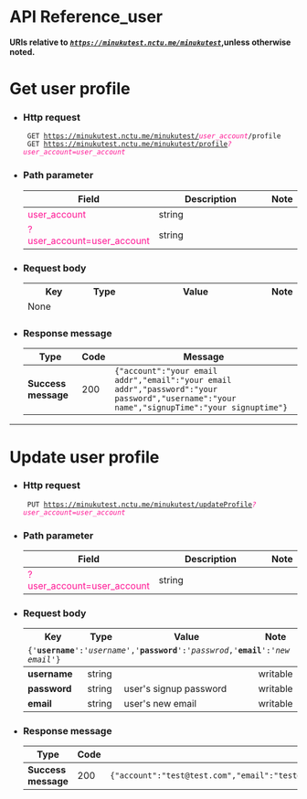 API Reference_user
===
**URIs relative to <em style='color:red'><code>https://minukutest.nctu.me/minukutest</code></em>,unless otherwise noted.**



# Get user profile

- ### Http request 
    <code> GET https://minukutest.nctu.me/minukutest/<em style="color:DeepPink ">user_account</em>/profile </code> 
    <code> GET https://minukutest.nctu.me/minukutest/profile<em style="color:DeepPink ">?user_account=user_account</em> </code>

- ### Path parameter 
 
     <table>
        <col width="40%">
        <col width="100%">
        <col width="30%">
        <thead>
            <tr>
                <th>Field</th>
                <th>Description</th>
                <th>Note</th>
            </tr>
        </thead>
        <tbody>
            <tr>
                <td style="color:DeepPink ">user_account</td>
                <td>string</td>
                <td><b></b></td> 
            </tr>
            <tr>
                <td style="color:DeepPink ">?user_account=user_account</td>
                <td>string</td>
                <td><b></b></td>
            </tr>
        </tbody>
      </table>


- ### Request body
 
     <table>
        <col width="25%">
        <col width="15%">
        <col width="100%">
        <col width="15%">
        <thead>
            <tr>
                <th>Key</th>
                <th>Type</th>
                <th>Value</th>
                <th>Note</th>
            </tr>
            <tr><td colspan="4">None</td></tr>
        </thead>
    </table>

- ### Response message

     <table>
        <thead>
            <tr>
                <th>Type</th>
                <th>Code</th>
                <th>Message</th>
            </tr>
        </thead>
        <tbody>
            <tr>
            <td><b>Success message</b></td>
                <td>200</td>
                <td><code>{"account":"your email addr","email":"your email addr","password":"your password","username":"your name","signupTime":"your signuptime"}</code></td>
            </tr>
        </tbody>
    </table>
    
---

# Update user profile

- ### Http request 
    <code> PUT https://minukutest.nctu.me/minukutest/updateProfile<em style="color:DeepPink ">?user_account=user_account</em> </code>

- ### Path parameter 
 
     <table>
        <col width="40%">
        <col width="100%">
        <col width="30%">
        <thead>
            <tr>
                <th>Field</th>
                <th>Description</th>
                <th>Note</th>
            </tr>
        </thead>
        <tbody>
            <tr>
                <td style="color:DeepPink ">?user_account=user_account</td>
                <td>string</td>
                <td><b></b></td>
            </tr>
        </tbody>
      </table>


- ### Request body
 
     <table>
        <col width="25%">
        <col width="15%">
        <col width="100%">
        <col width="15%">
        <thead>
            <tr>
                <th>Key</th>
                <th>Type</th>
                <th>Value</th>
                <th>Note</th>
            </tr>
            <tr><td colspan="4"><code>{'<b>username</b>':'<i>username</i>','<b>password</b>':'<i>passwrod</i>,'<b>email</b>':'<i>new email</i>'}</code></td></tr>
        </thead>
        <tbody>
            <tr>
            <tr>
            <td><b>username</b></td>
                <td>string</td>
                <td></td>
                <td>writable</td>
            </tr>
            <tr>
            <td><b>password</b></td>
                <td>string</td>
                <td>user's signup password</td>
                <td>writable</td>
            </tr>
            <td><b>email</b></td>
                <td>string</td>
                <td>user's new email</td>
                <td>writable</td>
            </tr>
        </tbody>
    </table>

- ### Response message

     <table>
        <thead>
            <tr>
                <th>Type</th>
                <th>Code</th>
                <th>Message</th>
            </tr>
        </thead>
        <tbody>
            <tr>
            <td><b>Success message</b></td>
                <td>200</td>
                <td colspan="4"><code>{"account":"test@test.com","email":"test@test.com","password":"minuku","username":"armuro","signupTime":"******","updateTime":"*******"}</code></td>
            </tr>
        </tbody>
    </table>
